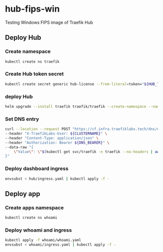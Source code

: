 # hub-fips-win

Testing Windows FIPS image of Traefik Hub

## Deploy Hub

### Create namespace

```bash
kubectl create ns traefik
```

### Create Hub token secret

```bash
kubectl create secret generic hub-license --from-literal=token="${HUB_TOKEN}" -n traefik
```

### deploy Hub

```bash
helm upgrade --install traefik traefik/traefik --create-namespace --namespace traefik --values hub/hub-values.yaml --set-json 'nodeSelector={"kubernetes.io/os": "windows"}' --set-json 'podSecurityContext=null' 
```

### Set DNS entry

```bash
curl --location --request POST "https://cf.infra.traefiklabs.tech/dns/env-on-demand" \
--header "X-TraefikLabs-User: ${CLUSTERNAME}" \
--header "Content-Type: application/json" \
--header "Authorization: Bearer ${DNS_BEARER}" \
--data-raw "{
    \"Value\": \"$(kubectl get svc/traefik -n traefik --no-headers | awk {'print $4'})\"
}"
```

### Deploy dashboard ingress

```bash
envsubst < hub/ingress.yaml | kubectl apply -f -
```

## Deploy app

### Create apps namespace

```bash
kubectl create ns whoami
```

### Deploy whoami and ingress

```bash
kubectl apply -f whoami/whoami.yaml
envsubst < whoami/ingress.yaml | kubectl apply -f -
```
